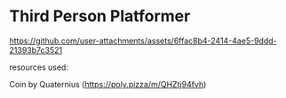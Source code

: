 # Third Person Platformer



https://github.com/user-attachments/assets/6ffac8b4-2414-4ae5-9ddd-21393b7c3521


resources used:

Coin by Quaternius (https://poly.pizza/m/QHZtj94fvh)
